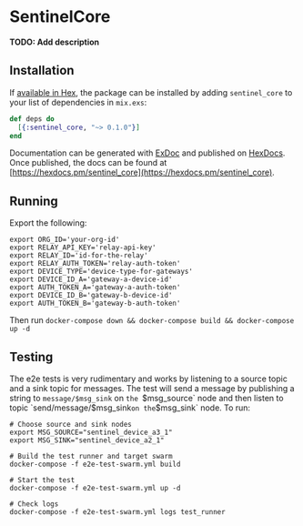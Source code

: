 # SentinelCore

**TODO: Add description**

## Installation

If [available in Hex](https://hex.pm/docs/publish), the package can be installed
by adding `sentinel_core` to your list of dependencies in `mix.exs`:

```elixir
def deps do
  [{:sentinel_core, "~> 0.1.0"}]
end
```

Documentation can be generated with [ExDoc](https://github.com/elixir-lang/ex_doc)
and published on [HexDocs](https://hexdocs.pm). Once published, the docs can
be found at [https://hexdocs.pm/sentinel_core](https://hexdocs.pm/sentinel_core).

## Running

Export the following:
```
export ORG_ID='your-org-id'
export RELAY_API_KEY='relay-api-key'
export RELAY_ID='id-for-the-relay'
export RELAY_AUTH_TOKEN='relay-auth-token'
export DEVICE_TYPE='device-type-for-gateways'
export DEVICE_ID_A='gateway-a-device-id'
export AUTH_TOKEN_A='gateway-a-auth-token'
export DEVICE_ID_B='gateway-b-device-id'
export AUTH_TOKEN_B='gateway-b-auth-token'
```

Then run `docker-compose down && docker-compose build && docker-compose up -d`

## Testing

The e2e tests is very rudimentary and works by listening to a source topic and
a sink topic for messages. The test will send a message by publishing a string
to `message/$msg_sink` on `the `$msg_source` node and then listen to topic
`send/message/$msg_sink` on the `$msg_sink` node. To run:

```
# Choose source and sink nodes
export MSG_SOURCE="sentinel_device_a3_1"
export MSG_SINK="sentinel_device_a2_1"

# Build the test runner and target swarm
docker-compose -f e2e-test-swarm.yml build

# Start the test
docker-compose -f e2e-test-swarm.yml up -d

# Check logs
docker-compose -f e2e-test-swarm.yml logs test_runner
```

